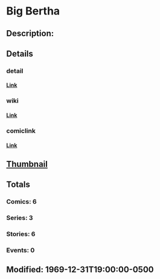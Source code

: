 # Big Bertha
## Description: 
## Details
### detail
#### [Link](http://marvel.com/characters/2840/big_bertha?utm_campaign=apiRef&utm_source=225578a89fc76f3d20fbffda5d17a88d)
### wiki
#### [Link](http://marvel.com/universe/Big_Bertha?utm_campaign=apiRef&utm_source=225578a89fc76f3d20fbffda5d17a88d)
### comiclink
#### [Link](http://marvel.com/comics/characters/1010843/big_bertha?utm_campaign=apiRef&utm_source=225578a89fc76f3d20fbffda5d17a88d)
## [Thumbnail](http://i.annihil.us/u/prod/marvel/i/mg/b/d0/4c0035cfca8b6.jpg)
## Totals
### Comics: 6
### Series: 3
### Stories: 6
### Events: 0
## Modified: 1969-12-31T19:00:00-0500